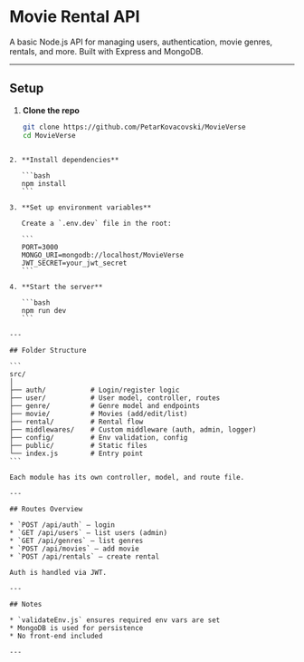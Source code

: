 # Movie Rental API

A basic Node.js API for managing users, authentication, movie genres, rentals, and more. Built with Express and MongoDB.

---

## Setup

1. **Clone the repo**
   ```bash
   git clone https://github.com/PetarKovacovski/MovieVerse
   cd MovieVerse
````

2. **Install dependencies**

   ```bash
   npm install
   ```

3. **Set up environment variables**

   Create a `.env.dev` file in the root:

   ```
   PORT=3000
   MONGO_URI=mongodb://localhost/MovieVerse
   JWT_SECRET=your_jwt_secret
   ```

4. **Start the server**

   ```bash
   npm run dev
   ```

---

## Folder Structure

```
src/
│
├── auth/           # Login/register logic
├── user/           # User model, controller, routes
├── genre/          # Genre model and endpoints
├── movie/          # Movies (add/edit/list)
├── rental/         # Rental flow
├── middlewares/    # Custom middleware (auth, admin, logger)
├── config/         # Env validation, config
├── public/         # Static files
└── index.js        # Entry point
```

Each module has its own controller, model, and route file.

---

## Routes Overview

* `POST /api/auth` – login
* `GET /api/users` – list users (admin)
* `GET /api/genres` – list genres
* `POST /api/movies` – add movie
* `POST /api/rentals` – create rental

Auth is handled via JWT.

---

## Notes

* `validateEnv.js` ensures required env vars are set
* MongoDB is used for persistence
* No front-end included

---


